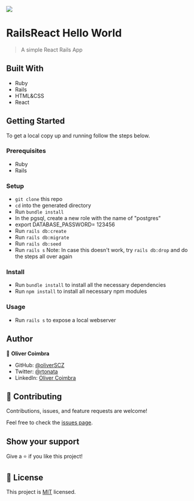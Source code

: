 ![](https://img.shields.io/badge/Microverse-blueviolet)

# RailsReact Hello World

> A simple React Rails App


## Built With

- Ruby
- Rails
- HTML&CSS
- React

## Getting Started

To get a local copy up and running follow the steps below.

### Prerequisites
- Ruby
- Rails

### Setup
- `git clone` this repo
- `cd` into the generated directory
- Run `bundle install`
- In the pgsql, create a new role with the name of "postgres"
- export DATABASE_PASSWORD= 123456
- Run `rails db:create` 
- Run `rails db:migrate` 
- Run `rails db:seed` 
- Run `rails s` 
Note: In case this doesn't work, try `rails db:drop` and do the steps all over again

### Install
- Run `bundle install` to install all the necessary dependencies
- Run `npm install` to install all necessary npm modules
  
### Usage
- Run `rails s` to expose a local webserver
## Author

👤 **Oliver Coimbra**

- GitHub: [@oliverSCZ](https://github.com/oliverSCZ)
- Twitter: [@rtonata](https://twitter.com/olivercoimbra)
- LinkedIn: [Oliver Coimbra](https://www.linkedin.com/in/olivercoimbra/)

## 🤝 Contributing

Contributions, issues, and feature requests are welcome!

Feel free to check the [issues page](https://github.com/oliverscz/blog-app/issues).

## Show your support

Give a ⭐️ if you like this project!

## 📝 License

This project is [MIT](./MIT.md) licensed.